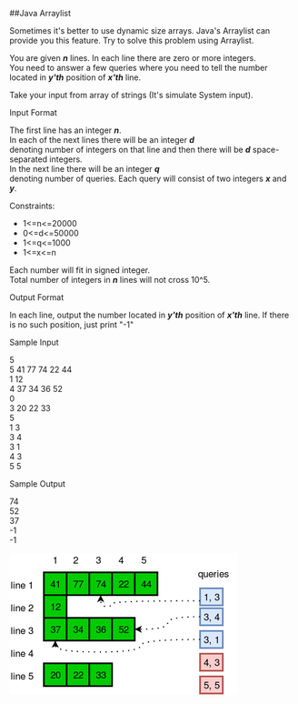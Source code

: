 ##Java Arraylist

<p>Sometimes it's better to use dynamic size arrays. Java's Arraylist can provide you this feature. Try to solve this problem using Arraylist.</p>

You are given ***n*** lines. In each line there are zero or more integers.  
You need to answer a few queries where you need to tell the number located in ***y'th*** position of ***x'th*** line.  

Take your input from array of strings (It's simulate System input).

Input Format

The first line has an integer ***n***.  
In each of the next lines there will be an integer ***d***  
denoting number of integers on that line and then there will be ***d*** space-separated integers.  
In the next line there will be an integer ***q***  
denoting number of queries. Each query will consist of two integers ***x*** and ***y***.

Constraints:  
- 1<=n<=20000  
- 0<=d<=50000  
- 1<=q<=1000  
- 1<=x<=n  

Each number will fit in signed integer.  
Total number of integers in ***n*** lines will not cross 10^5.  

Output Format

In each line, output the number located in ***y'th*** position of ***x'th*** line. If there is no such position, just print "-1"

Sample Input

5  
5 41 77 74 22 44  
1 12  
4 37 34 36 52  
0  
3 20 22 33  
5  
1 3  
3 4  
3 1  
4 3  
5 5  

Sample Output

74  
52  
37  
-1  
-1  

![helper](./arraylist.png)
